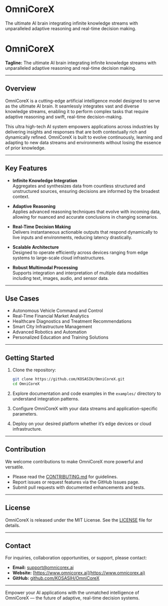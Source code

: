 # OmniCoreX
The ultimate AI brain integrating infinite knowledge streams with unparalleled adaptive reasoning and real-time decision making.

# OmniCoreX

**Tagline:** The ultimate AI brain integrating infinite knowledge streams with unparalleled adaptive reasoning and real-time decision making.

---

## Overview

OmniCoreX is a cutting-edge artificial intelligence model designed to serve as the ultimate AI brain. It seamlessly integrates vast and diverse knowledge streams, enabling it to perform complex tasks that require adaptive reasoning and swift, real-time decision-making.

This ultra high-tech AI system empowers applications across industries by delivering insights and responses that are both contextually rich and dynamically refined. OmniCoreX is built to evolve continuously, learning and adapting to new data streams and environments without losing the essence of prior knowledge.

---

## Key Features

- **Infinite Knowledge Integration**  
  Aggregates and synthesizes data from countless structured and unstructured sources, ensuring decisions are informed by the broadest context.

- **Adaptive Reasoning**  
  Applies advanced reasoning techniques that evolve with incoming data, allowing for nuanced and accurate conclusions in changing scenarios.

- **Real-Time Decision Making**  
  Delivers instantaneous actionable outputs that respond dynamically to live inputs and environments, reducing latency drastically.

- **Scalable Architecture**  
  Designed to operate efficiently across devices ranging from edge systems to large-scale cloud infrastructures.

- **Robust Multimodal Processing**  
  Supports integration and interpretation of multiple data modalities including text, images, audio, and sensor data.

---

## Use Cases

- Autonomous Vehicle Command and Control  
- Real-Time Financial Market Analytics  
- Healthcare Diagnostics and Treatment Recommendations  
- Smart City Infrastructure Management  
- Advanced Robotics and Automation  
- Personalized Education and Training Solutions

---

## Getting Started

1. Clone the repository:
    ```bash
    git clone https://github.com/KOSASIH/OmniCoreX.git
    cd OmniCoreX
    ```

2. Explore documentation and code examples in the `examples/` directory to understand integration patterns.

3. Configure OmniCoreX with your data streams and application-specific parameters.

4. Deploy on your desired platform whether it’s edge devices or cloud infrastructure.

---

## Contribution

We welcome contributions to make OmniCoreX more powerful and versatile.

- Please read the [CONTRIBUTING.md](CONTRIBUTING.md) for guidelines.
- Report issues or request features via the GitHub Issues page.
- Submit pull requests with documented enhancements and tests.

---

## License

OmniCoreX is released under the MIT License. See the [LICENSE](LICENSE) file for details.

---

## Contact

For inquiries, collaboration opportunities, or support, please contact:

- **Email:** support@omnicorex.ai  
- **Website:** [https://www.omnicorex.ai](https://www.omnicorex.ai)  
- **GitHub:** [github.com/KOSASIH/OmniCoreX](https://github.com/KOSASIH/OmniCoreX)

---

Empower your AI applications with the unmatched intelligence of OmniCoreX — the future of adaptive, real-time decision systems.
